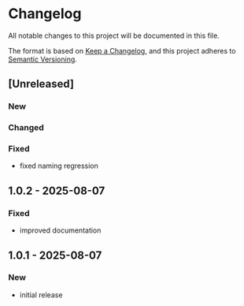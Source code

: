 # Changelog

All notable changes to this project will be documented in this file.

The format is based on [Keep a Changelog](https://keepachangelog.com/en/1.0.0/),
and this project adheres to [Semantic Versioning](https://semver.org/spec/v2.0.0.html).

## [Unreleased]

### New

### Changed

### Fixed
- fixed naming regression
## 1.0.2 - 2025-08-07
### Fixed
- improved documentation

## 1.0.1 - 2025-08-07
### New
- initial release


